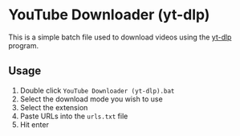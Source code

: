 # YouTube Downloader (yt-dlp)
This is a simple batch file used to download videos using the [yt-dlp](https://github.com/yt-dlp/yt-dlp) program.

## Usage
1. Double click `YouTube Downloader (yt-dlp).bat`
2. Select the download mode you wish to use
3. Select the extension
4. Paste URLs into the `urls.txt` file
5. Hit enter
